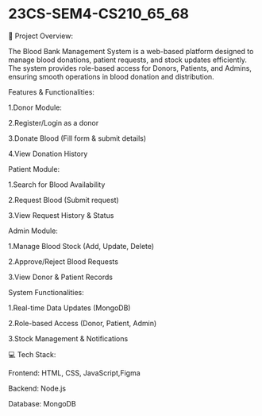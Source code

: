 # 23CS-SEM4-CS210_65_68

📌 Project Overview:

The Blood Bank Management System is a web-based platform designed to manage blood donations, patient requests, and stock updates efficiently. The system provides role-based access for Donors, Patients, and Admins, ensuring smooth operations in blood donation and distribution.

Features & Functionalities:

 1.Donor Module:

 2.Register/Login as a donor

 3.Donate Blood (Fill form & submit details)

 4.View Donation History

 


Patient Module:

 1.Search for Blood Availability

 2.Request Blood (Submit request)

 3.View Request History & Status




 Admin Module:

 1.Manage Blood Stock (Add, Update, Delete)

 2.Approve/Reject Blood Requests

 3.View Donor & Patient Records




 System Functionalities:

 1.Real-time Data Updates (MongoDB)

 2.Role-based Access (Donor, Patient, Admin)

 3.Stock Management & Notifications




💻 Tech Stack:

 Frontend: HTML, CSS, JavaScript,Figma

 Backend: Node.js

 Database: MongoDB
